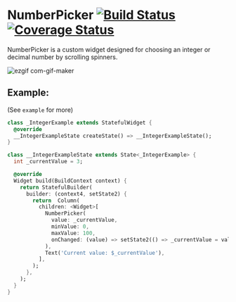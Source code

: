 # NumberPicker [![Build Status](https://travis-ci.org/MarcinusX/NumberPicker.svg?branch=master)](https://travis-ci.org/MarcinusX/NumberPicker) [![Coverage Status](https://coveralls.io/repos/github/MarcinusX/NumberPicker/badge.svg?branch=master)](https://coveralls.io/github/MarcinusX/NumberPicker?branch=CI)

NumberPicker is a custom widget designed for choosing an integer or decimal number by scrolling spinners.

![ezgif com-gif-maker](https://user-images.githubusercontent.com/16286046/110208631-aabb8480-7e88-11eb-8a92-4e77636965ce.gif)

## Example:
(See `example` for more)

```dart
class _IntegerExample extends StatefulWidget {
  @override
  __IntegerExampleState createState() => __IntegerExampleState();
}

class __IntegerExampleState extends State<_IntegerExample> {
  int _currentValue = 3;

  @override
  Widget build(BuildContext context) {
    return StatefulBuilder(
      builder: (context4, setState2) {
        return  Column(
          children: <Widget>[
            NumberPicker(
              value: _currentValue,
              minValue: 0,
              maxValue: 100,
              onChanged: (value) => setState2(() => _currentValue = value),
            ),
            Text('Current value: $_currentValue'),
          ],
        );
      },
    );
  }
}
```
